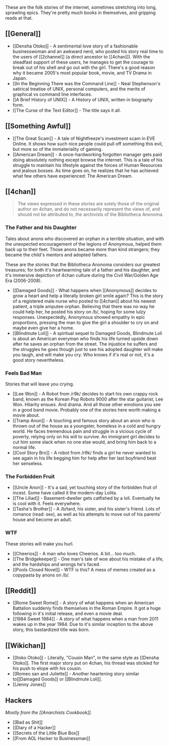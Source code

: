 These are the folk stories of the internet, sometimes stretching into long, sprawling epics. They're pretty much books in themselves, and gripping reads at that.

## [[General]]

* [[Densha Otoko]] - A sentimental love story of a fashionable businesswoman and an awkward nerd, who posted his story real time to the users of [[2channel]] (a direct ancestor to [[4chan]]). With the steadfast support of these users, he manages to get the courage to break out of his shell and go out with the girl. There's a good reason why it became 2005's most popular book, movie, and TV Drama in Japan.
* [[In the Beginning There was the Command Line]] - Neal Stephenson's satirical treatise of UNIX, personal computers, and the merits of graphical vs command line interfaces.
* [[A Brief History of UNIX]] - A History of UNIX, written in biography form.
* [[The Curse of the Text Editor]] - The title says it all.

## [[Something Awful]]

* [[The Great Scam]] - A tale of Nightfreeze's investment scam in EVE Online. It shows how such nice people could pull off something this evil, but more so of the immateriality of gaming.
* [[American Dream]] - A once-hardworking forgotten manager gets paid doing absolutely nothing except browse the internet. This is a tale of his struggle to maintain his lifestyle against the forces of Human Resources  and jealous bosses. As time goes on, he realizes that he has achieved what few others have experienced: The American Dream.

## [[4chan]]

> The views expressed in these stories are solely those of the original author on 4chan, and do not necessarily represent the views of, and should not be attributed to, the archivists of the Bibliotheca Anonoma.

### The Father and his Daughter

Tales about anons who discovered an orphan in a terrible situation, and with the unexpected encouragement of the legions of Anonymous, helped them back up to their feet. Those anons became more than kind strangers; they became the child's mentors and adopted fathers.

These are the stories that the Bibliotheca Anonoma considers our greatest treasures; for both it's heartwarming tale of a father and his daughter, and it's immersive depiction of 4chan culture during the Civil War/Golden Age Era (2006-2008).

* [[Damaged Goods]] - What happens when [[Anonymous]] decides to grow a heart and help a literally broken girl smile again? This is the story of a registered male nurse who posted to [[4chan]] about his newest patient, a triple amputee orphan. Believing that there was no way he could help her, he posted his story on /b/, hoping for some lulzy responses. Unexpectedly, Anonymous showed empathy in epic proportions, pressing the man to give the girl a shoulder to cry on and maybe even give her a home.
* [[Blindmute Loli]] - A spiritual sequel to Damaged Goods, Blindmute Loli is about an American everyman who finds his life turned upside down after he saves an orphan from the street. The injustice he suffers and the struggles he goes though just to see his adopted daughter will make you laugh, and will make you cry. Who knows if it's real or not, it's a good story nevertheless.

### Feels Bad Man

Stories that will leave you crying.

* [[Lee Won]] - A Robot from /r9k/ decides to start his own crappy rock band, known as the Korean Pop Robots 9000 after the star guitarist, Lee Won. Hilarity ensues. And drama. And all those other emotions you see in a good band movie. Probably one of the stories here worth making a movie about.
* [[Tramp Anon]] - A touching and famous story about an anon who is thrown out of the house as a youngster, homeless in a cold and hungry world. He faces tremendous pain and struggle in a vicious cycle of poverty, relying only on his will to survive. An immigrant girl decides to cut him some slack when no one else would, and bring him back to a normal life.
* [[Cool Story Bro]] - A robot from /r9k/ finds a girl he never wanted to see again in his life begging him for help after her last boyfriend beat her senseless.

### The Forbidden Fruit

* [[Uncle Anon]] - It's a sad, yet touching story of the forbidden fruit of incest. Some have called it the modern-day Lolita.
* [[The Liliad]] - Basement-dweller gets catfished by a loli.  Eventually he is cool with it.  Feels everywhere.
* [[Tasha's Brother]] - A /b/tard, his sister, and his sister's friend. Lots of romance (read: sex), as well as his attempts to move out of his parents' house and become an adult.

### WTF

These stories will make you hurl.

* [[Cheerios]] - A man who loves Cheerios. A bit... too much.
* [[The Bridgekeeper]] - One man's tale of woe about his mistake of a life, and the hardships and wrongs he's faced.
* [[Pools Closed Novel]] - WTF is this? A mess of memes created as a copypasta by anons on /b/.

## [[Reddit]]

* [[Rome Sweet Rome]] - A story of what happens when an American Battalion suddenly finds themselves in the Roman Empire. It got a huge following in it's initial release, and even a movie deal.
* [[1984 Sweet 1984]] - A story of what happens when a man from 2011 wakes up in the year 1984. Due to it's similar inception to the above story, this bastardized title was born.

## [[Wikichan]]

* [[Itoko Otoko]] - Literally, "Cousin Man", in the same style as [[Densha Otoko]]. The first major story put on 4chan, his thread was stickied for his push to elope with his cousin.
* [[Romeo san and Juliette]] - Another heartening story similar to[[Damaged Goods]] or [[Blindmute Loli]].
* [[Jenny Jones]]

## Hackers

_Mostly from the [[Anarchists Cookbook]]._

* [[Bad as Shit]]
* [[Diary of a Hacker]]
* [[Secrets of the Little Blue Box]]
* [[From AOL Hacker to Businessman]]